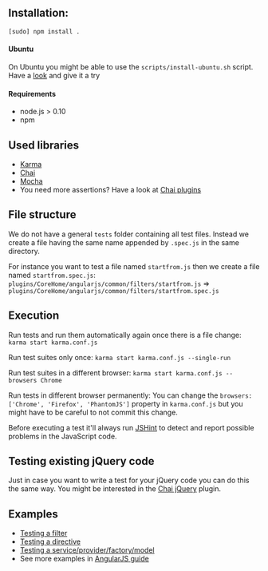 ## Installation:

`[sudo] npm install .`

#### Ubuntu
On Ubuntu you might be able to use the `scripts/install-ubuntu.sh` script. Have a [look](https://github.com/matomo-org/matomo/blob/master/tests/angularjs/scripts/install-ubuntu.sh) and give it a try

#### Requirements
* node.js > 0.10
* npm

## Used libraries
* [Karma](http://karma-runner.github.io/0.12/index.html)
* [Chai](http://chaijs.com/guide/styles/)
* [Mocha](http://visionmedia.github.io/mocha/)
* You need more assertions? Have a look at [Chai plugins](http://chaijs.com/plugins)

## File structure

We do not have a general `tests` folder containing all test files. Instead we create a file having the same name appended by `.spec.js` in the same directory.

For instance you want to test a file named `startfrom.js` then we create a file named `startfrom.spec.js`:
`plugins/CoreHome/angularjs/common/filters/startfrom.js` =>
`plugins/CoreHome/angularjs/common/filters/startfrom.spec.js`

## Execution

Run tests and run them automatically again once there is a file change:
`karma start karma.conf.js`

Run test suites only once:
`karma start karma.conf.js --single-run`

Run test suites in a different browser:
`karma start karma.conf.js --browsers Chrome`

Run tests in different browser permanently:
You can change the `browsers: ['Chrome', 'Firefox', 'PhantomJS']` property in `karma.conf.js` but you might have to be careful to not commit this change.

Before executing a test it'll always run [JSHint](http://www.jshint.com/) to detect and report possible problems in the JavaScript code.

## Testing existing jQuery code

Just in case you want to write a test for your jQuery code you can do this the same way. You might be interested in the [Chai jQuery](http://chaijs.com/plugins/chai-jquery) plugin.

## Examples
* [Testing a filter](../../plugins/CoreHome/angularjs/common/filters/startfrom.spec.js)
* [Testing a directive](../../plugins/CoreHome/angularjs/common/directives/autocomplete-matched.spec.js)
* [Testing a service/provider/factory/model](../../plugins/CoreHome/angularjs/common/services/piwik.spec.js)
* See more examples in [AngularJS guide](http://docs.angularjs.org/guide/unit-testing)
